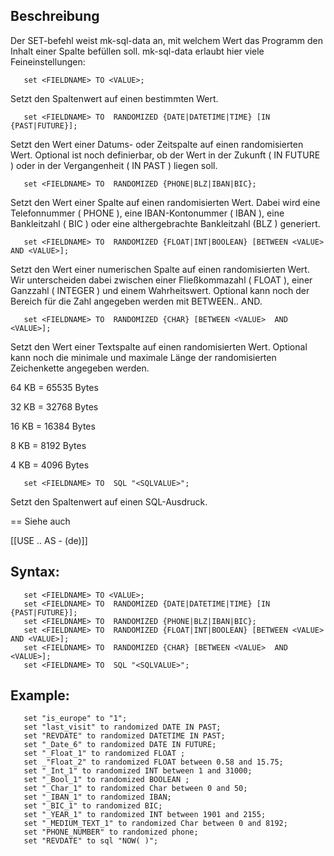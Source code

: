 ## Beschreibung

Der SET-befehl weist mk-sql-data an, mit welchem Wert das Programm den Inhalt einer Spalte befüllen soll. mk-sql-data erlaubt hier viele Feineinstellungen:

```
   set <FIELDNAME> TO <VALUE>;
```
Setzt den Spaltenwert auf einen bestimmten Wert.

```
   set <FIELDNAME> TO  RANDOMIZED {DATE|DATETIME|TIME} [IN {PAST|FUTURE}];
```
Setzt den Wert einer Datums- oder Zeitspalte auf einen randomisierten Wert. Optional ist noch definierbar, ob der Wert in der Zukunft ( IN FUTURE ) oder in der Vergangenheit ( IN PAST ) liegen soll.
```
   set <FIELDNAME> TO  RANDOMIZED {PHONE|BLZ|IBAN|BIC};
```
Setzt den Wert einer Spalte auf einen randomisierten Wert. Dabei wird eine Telefonnummer ( PHONE ), eine IBAN-Kontonummer ( IBAN ), eine Bankleitzahl ( BIC ) oder eine althergebrachte Bankleitzahl (BLZ ) generiert.

```
   set <FIELDNAME> TO  RANDOMIZED {FLOAT|INT|BOOLEAN} [BETWEEN <VALUE>  AND <VALUE>];
```
Setzt den Wert einer numerischen Spalte auf einen randomisierten Wert. Wir unterscheiden dabei zwischen einer Fließkommazahl ( FLOAT ), einer Ganzzahl ( INTEGER ) und einem Wahrheitswert. Optional kann noch der Bereich für die Zahl angegeben werden mit BETWEEN.. AND.

```
   set <FIELDNAME> TO  RANDOMIZED {CHAR} [BETWEEN <VALUE>  AND <VALUE>];
```
Setzt den Wert einer Textspalte auf einen randomisierten Wert. Optional kann noch die minimale und maximale Länge der randomisierten Zeichenkette angegeben werden. 

 64 KB = 65535 Bytes

 32 KB = 32768 Bytes

 16 KB = 16384 Bytes

  8 KB = 8192 Bytes

  4 KB = 4096 Bytes

```
   set <FIELDNAME> TO  SQL "<SQLVALUE>";   
```
Setzt den Spaltenwert auf einen SQL-Ausdruck. 

== Siehe auch

[[USE .. AS - (de)]] 

## Syntax:

```
   set <FIELDNAME> TO <VALUE>;
   set <FIELDNAME> TO  RANDOMIZED {DATE|DATETIME|TIME} [IN {PAST|FUTURE}];
   set <FIELDNAME> TO  RANDOMIZED {PHONE|BLZ|IBAN|BIC};
   set <FIELDNAME> TO  RANDOMIZED {FLOAT|INT|BOOLEAN} [BETWEEN <VALUE>  AND <VALUE>];
   set <FIELDNAME> TO  RANDOMIZED {CHAR} [BETWEEN <VALUE>  AND <VALUE>];
   set <FIELDNAME> TO  SQL "<SQLVALUE>";
```

## Example:

```
   set "is_europe" to "1";
   set "last_visit" to randomized DATE IN PAST;
   set "REVDATE" to randomized DATETIME IN PAST;
   set "_Date_6" to randomized DATE IN FUTURE;
   set "_Float_1" to randomized FLOAT ;
   set _"Float_2" to randomized FLOAT between 0.58 and 15.75;
   set "_Int_1" to randomized INT between 1 and 31000;
   set "_Bool_1" to randomized BOOLEAN ;
   set "_Char_1" to randomized Char between 0 and 50;
   set "_IBAN_1" to randomized IBAN;
   set "_BIC_1" to randomized BIC;
   set "_YEAR_1" to randomized INT between 1901 and 2155;
   set "_MEDIUM_TEXT_1" to randomized Char between 0 and 8192;
   set "PHONE_NUMBER" to randomized phone;
   set "REVDATE" to sql "NOW( )";
```

